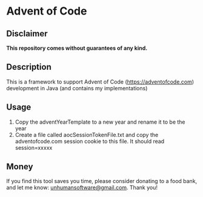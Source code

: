 # Advent of Code

## Disclaimer
**This repository comes without guarantees of any kind.**

## Description
This is a framework to support Advent of Code (https://adventofcode.com) development in Java (and contains my implementations)

## Usage
1. Copy the adventYearTemplate to a new year and rename it to be the year
1. Create a file called aocSessionTokenFile.txt and copy the adventofcode.com session cookie to this file.  It should read session=xxxxx

## Money
If you find this tool saves you time, please consider donating to a food bank, and let me know: unhumansoftware@gmail.com.  Thank you!
